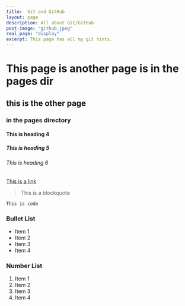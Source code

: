 ```yaml
---
title:  Git and GitHub
layout: page
description: All about Git/GitHub
post-image: "github.jpeg"
real_page: "display" 
excerpt: This page has all my git hints.
---
```


# This page is another page is in the pages dir
## this is the other page
### in the pages directory
#### This is heading 4
##### This is heading 5
###### This is heading 6

[This is a link](#)

> This is a blockquote

`This is code`

### Bullet List
* Item 1
* Item 2
* Item 3
* Item 4

### Number List
1. Item 1
2. Item 2
3. Item 3
4. Item 4